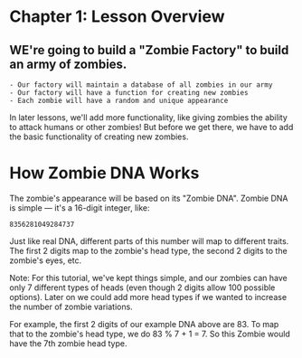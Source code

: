 # Chapter 1: Lesson Overview

## WE're going to build a "Zombie Factory" to build an army of zombies.

    - Our factory will maintain a database of all zombies in our army
    - Our factory will have a function for creating new zombies
    - Each zombie will have a random and unique appearance

In later lessons, we'll add more functionality, like giving zombies the ability to attack humans or other zombies! But before we get there, we have to add the basic functionality of creating new zombies.

# How Zombie DNA Works

The zombie's appearance will be based on its "Zombie DNA". Zombie DNA is simple — it's a 16-digit integer, like:

    8356281049284737

Just like real DNA, different parts of this number will map to different traits. The first 2 digits map to the zombie's head type, the second 2 digits to the zombie's eyes, etc.

Note: For this tutorial, we've kept things simple, and our zombies can have only 7 different types of heads (even though 2 digits allow 100 possible options). Later on we could add more head types if we wanted to increase the number of zombie variations.

For example, the first 2 digits of our example DNA above are 83. To map that to the zombie's head type, we do 83 % 7 + 1 = 7. So this Zombie would have the 7th zombie head type.
